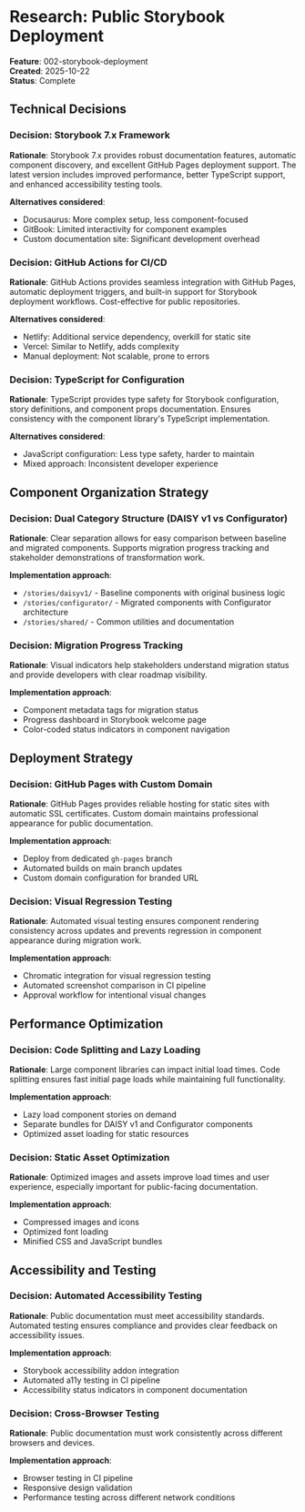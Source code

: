 # Research: Public Storybook Deployment

**Feature**: 002-storybook-deployment  
**Created**: 2025-10-22  
**Status**: Complete  

## Technical Decisions

### Decision: Storybook 7.x Framework
**Rationale**: Storybook 7.x provides robust documentation features, automatic component discovery, and excellent GitHub Pages deployment support. The latest version includes improved performance, better TypeScript support, and enhanced accessibility testing tools.

**Alternatives considered**:
- Docusaurus: More complex setup, less component-focused
- GitBook: Limited interactivity for component examples
- Custom documentation site: Significant development overhead

### Decision: GitHub Actions for CI/CD
**Rationale**: GitHub Actions provides seamless integration with GitHub Pages, automatic deployment triggers, and built-in support for Storybook deployment workflows. Cost-effective for public repositories.

**Alternatives considered**:
- Netlify: Additional service dependency, overkill for static site
- Vercel: Similar to Netlify, adds complexity
- Manual deployment: Not scalable, prone to errors

### Decision: TypeScript for Configuration
**Rationale**: TypeScript provides type safety for Storybook configuration, story definitions, and component props documentation. Ensures consistency with the component library's TypeScript implementation.

**Alternatives considered**:
- JavaScript configuration: Less type safety, harder to maintain
- Mixed approach: Inconsistent developer experience

## Component Organization Strategy

### Decision: Dual Category Structure (DAISY v1 vs Configurator)
**Rationale**: Clear separation allows for easy comparison between baseline and migrated components. Supports migration progress tracking and stakeholder demonstrations of transformation work.

**Implementation approach**:
- `/stories/daisyv1/` - Baseline components with original business logic
- `/stories/configurator/` - Migrated components with Configurator architecture
- `/stories/shared/` - Common utilities and documentation

### Decision: Migration Progress Tracking
**Rationale**: Visual indicators help stakeholders understand migration status and provide developers with clear roadmap visibility.

**Implementation approach**:
- Component metadata tags for migration status
- Progress dashboard in Storybook welcome page
- Color-coded status indicators in component navigation

## Deployment Strategy

### Decision: GitHub Pages with Custom Domain
**Rationale**: GitHub Pages provides reliable hosting for static sites with automatic SSL certificates. Custom domain maintains professional appearance for public documentation.

**Implementation approach**:
- Deploy from dedicated `gh-pages` branch
- Automated builds on main branch updates
- Custom domain configuration for branded URL

### Decision: Visual Regression Testing
**Rationale**: Automated visual testing ensures component rendering consistency across updates and prevents regression in component appearance during migration work.

**Implementation approach**:
- Chromatic integration for visual regression testing
- Automated screenshot comparison in CI pipeline
- Approval workflow for intentional visual changes

## Performance Optimization

### Decision: Code Splitting and Lazy Loading
**Rationale**: Large component libraries can impact initial load times. Code splitting ensures fast initial page loads while maintaining full functionality.

**Implementation approach**:
- Lazy load component stories on demand
- Separate bundles for DAISY v1 and Configurator components
- Optimized asset loading for static resources

### Decision: Static Asset Optimization
**Rationale**: Optimized images and assets improve load times and user experience, especially important for public-facing documentation.

**Implementation approach**:
- Compressed images and icons
- Optimized font loading
- Minified CSS and JavaScript bundles

## Accessibility and Testing

### Decision: Automated Accessibility Testing
**Rationale**: Public documentation must meet accessibility standards. Automated testing ensures compliance and provides clear feedback on accessibility issues.

**Implementation approach**:
- Storybook accessibility addon integration
- Automated a11y testing in CI pipeline
- Accessibility status indicators in component documentation

### Decision: Cross-Browser Testing
**Rationale**: Public documentation must work consistently across different browsers and devices.

**Implementation approach**:
- Browser testing in CI pipeline
- Responsive design validation
- Performance testing across different network conditions